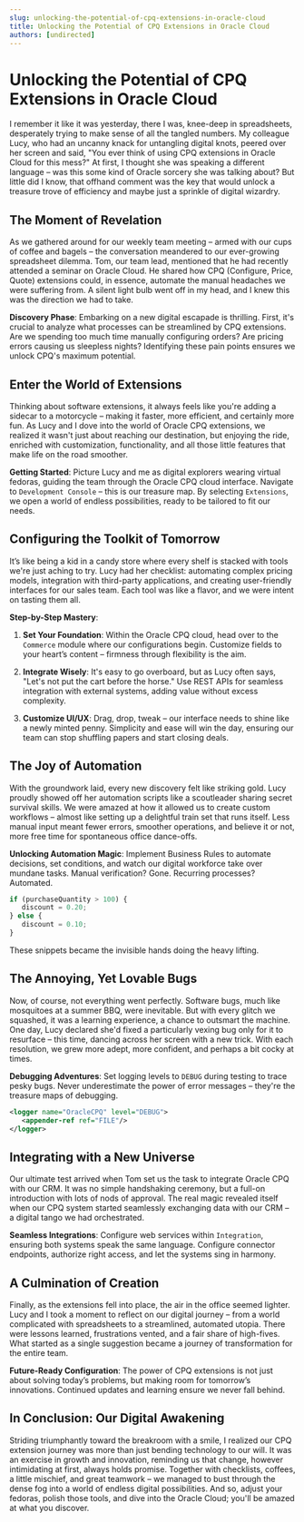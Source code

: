 ```yaml
---
slug: unlocking-the-potential-of-cpq-extensions-in-oracle-cloud
title: Unlocking the Potential of CPQ Extensions in Oracle Cloud
authors: [undirected]
---
```



# Unlocking the Potential of CPQ Extensions in Oracle Cloud

I remember it like it was yesterday, there I was, knee-deep in spreadsheets, desperately trying to make sense of all the tangled numbers. My colleague Lucy, who had an uncanny knack for untangling digital knots, peered over her screen and said, "You ever think of using CPQ extensions in Oracle Cloud for this mess?" At first, I thought she was speaking a different language – was this some kind of Oracle sorcery she was talking about? But little did I know, that offhand comment was the key that would unlock a treasure trove of efficiency and maybe just a sprinkle of digital wizardry.

## The Moment of Revelation

As we gathered around for our weekly team meeting – armed with our cups of coffee and bagels – the conversation meandered to our ever-growing spreadsheet dilemma. Tom, our team lead, mentioned that he had recently attended a seminar on Oracle Cloud. He shared how CPQ (Configure, Price, Quote) extensions could, in essence, automate the manual headaches we were suffering from. A silent light bulb went off in my head, and I knew this was the direction we had to take.

**Discovery Phase**: Embarking on a new digital escapade is thrilling. First, it's crucial to analyze what processes can be streamlined by CPQ extensions. Are we spending too much time manually configuring orders? Are pricing errors causing us sleepless nights? Identifying these pain points ensures we unlock CPQ's maximum potential.

## Enter the World of Extensions

Thinking about software extensions, it always feels like you're adding a sidecar to a motorcycle – making it faster, more efficient, and certainly more fun. As Lucy and I dove into the world of Oracle CPQ extensions, we realized it wasn't just about reaching our destination, but enjoying the ride, enriched with customization, functionality, and all those little features that make life on the road smoother.

**Getting Started**: Picture Lucy and me as digital explorers wearing virtual fedoras, guiding the team through the Oracle CPQ cloud interface. Navigate to `Development Console` – this is our treasure map. By selecting `Extensions`, we open a world of endless possibilities, ready to be tailored to fit our needs.

## Configuring the Toolkit of Tomorrow

It’s like being a kid in a candy store where every shelf is stacked with tools we're just aching to try. Lucy had her checklist: automating complex pricing models, integration with third-party applications, and creating user-friendly interfaces for our sales team. Each tool was like a flavor, and we were intent on tasting them all.

**Step-by-Step Mastery**:
1. **Set Your Foundation**: Within the Oracle CPQ cloud, head over to the `Commerce` module where our configurations begin. Customize fields to your heart’s content – firmness through flexibility is the aim.
   
2. **Integrate Wisely**: It's easy to go overboard, but as Lucy often says, "Let's not put the cart before the horse." Use REST APIs for seamless integration with external systems, adding value without excess complexity.
   
3. **Customize UI/UX**: Drag, drop, tweak – our interface needs to shine like a newly minted penny. Simplicity and ease will win the day, ensuring our team can stop shuffling papers and start closing deals.

## The Joy of Automation

With the groundwork laid, every new discovery felt like striking gold. Lucy proudly showed off her automation scripts like a scoutleader sharing secret survival skills. We were amazed at how it allowed us to create custom workflows – almost like setting up a delightful train set that runs itself. Less manual input meant fewer errors, smoother operations, and believe it or not, more free time for spontaneous office dance-offs.

**Unlocking Automation Magic**: Implement Business Rules to automate decisions, set conditions, and watch our digital workforce take over mundane tasks. Manual verification? Gone. Recurring processes? Automated. 

```javascript
if (purchaseQuantity > 100) {
   discount = 0.20;
} else {
   discount = 0.10;
}
```

These snippets became the invisible hands doing the heavy lifting.

## The Annoying, Yet Lovable Bugs

Now, of course, not everything went perfectly. Software bugs, much like mosquitoes at a summer BBQ, were inevitable. But with every glitch we squashed, it was a learning experience, a chance to outsmart the machine. One day, Lucy declared she'd fixed a particularly vexing bug only for it to resurface – this time, dancing across her screen with a new trick. With each resolution, we grew more adept, more confident, and perhaps a bit cocky at times.

**Debugging Adventures**: Set logging levels to `DEBUG` during testing to trace pesky bugs. Never underestimate the power of error messages – they're the treasure maps of debugging.

```xml
<logger name="OracleCPQ" level="DEBUG">
   <appender-ref ref="FILE"/>
</logger>
```

## Integrating with a New Universe

Our ultimate test arrived when Tom set us the task to integrate Oracle CPQ with our CRM. It was no simple handshaking ceremony, but a full-on introduction with lots of nods of approval. The real magic revealed itself when our CPQ system started seamlessly exchanging data with our CRM – a digital tango we had orchestrated.

**Seamless Integrations**: Configure web services within `Integration`, ensuring both systems speak the same language. Configure connector endpoints, authorize right access, and let the systems sing in harmony.

## A Culmination of Creation

Finally, as the extensions fell into place, the air in the office seemed lighter. Lucy and I took a moment to reflect on our digital journey – from a world complicated with spreadsheets to a streamlined, automated utopia. There were lessons learned, frustrations vented, and a fair share of high-fives. What started as a single suggestion became a journey of transformation for the entire team. 

**Future-Ready Configuration**: The power of CPQ extensions is not just about solving today’s problems, but making room for tomorrow’s innovations. Continued updates and learning ensure we never fall behind.

## In Conclusion: Our Digital Awakening

Striding triumphantly toward the breakroom with a smile, I realized our CPQ extension journey was more than just bending technology to our will. It was an exercise in growth and innovation, reminding us that change, however intimidating at first, always holds promise. Together with checklists, coffees, a little mischief, and great teamwork – we managed to bust through the dense fog into a world of endless digital possibilities. And so, adjust your fedoras, polish those tools, and dive into the Oracle Cloud; you'll be amazed at what you discover.